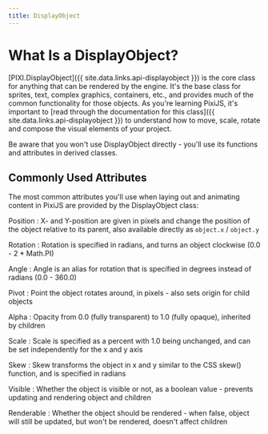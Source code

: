 ```yaml
---
title: DisplayObject
---
```

# What Is a DisplayObject?

[PIXI.DisplayObject]({{ site.data.links.api-displayobject }}) is the core class for anything that can be rendered by the engine.  It's the base class for sprites, text, complex graphics, containers, etc., and provides much of the common functionality for those objects.  As you're learning PixiJS, it's important to [read through the documentation for this class]({{ site.data.links.api-displayobject }}) to understand how to move, scale, rotate and compose the visual elements of your project.

Be aware that you won't use DisplayObject directly - you'll use its functions and attributes in derived classes.

## Commonly Used Attributes

The most common attributes you'll use when laying out and animating content in PixiJS are provided by the DisplayObject class:

Position
: X- and Y-position are given in pixels and change the position of the object relative to its parent, also available directly as `object.x` / `object.y`

Rotation
: Rotation is specified in radians, and turns an object clockwise (0.0 - 2 * Math.PI)

Angle
: Angle is an alias for rotation that is specified in degrees instead of radians (0.0 - 360.0)

Pivot
: Point the object rotates around, in pixels - also sets origin for child objects

Alpha
: Opacity from 0.0 (fully transparent) to 1.0 (fully opaque), inherited by children

Scale
: Scale is specified as a percent with 1.0 being unchanged, and can be set independently for the x and y axis

Skew
: Skew transforms the object in x and y similar to the CSS skew() function, and is specified in radians

Visible
: Whether the object is visible or not, as a boolean value - prevents updating and rendering object and children

Renderable
: Whether the object should be rendered - when false, object will still be updated, but won't be rendered, doesn't affect children
